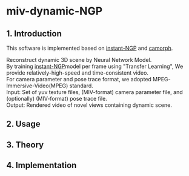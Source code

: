 # miv-dynamic-NGP

## 1. Introduction

This software is implemented based on [instant-NGP](https://github.com/NVlabs/instant-ngp) and [camorph](https://github.com/Fraunhofer-IIS/camorph).

Reconstruct dynamic 3D scene by Neural Network Model.<br>
By training  [instant-NGP](https://github.com/NVlabs/instant-ngp)model per frame using "Transfer Learning", We provide relatively-high-speed and time-consistent video.<br>
For camera parameter and pose trace format, we adopted MPEG-Immersive-Video(MPEG) standard.<br>
Input: Set of yuv texture files, (MIV-format) camera parameter file, and (optionally) (MIV-format) pose trace file.<br>
Output: Rendered video of novel views containing dynamic scene.<br>

## 2. Usage

## 3. Theory

## 4. Implementation